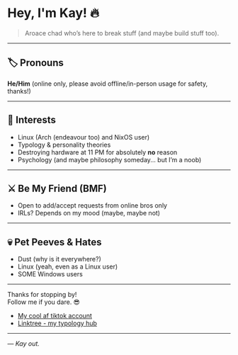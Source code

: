 # Hey, I'm Kay! 🔥

> Aroace chad who’s here to break stuff (and maybe build stuff too).

---

## 🏷️ Pronouns  
**He/Him** (online only, please avoid offline/in-person usage for safety, thanks!)

---

## 🎯 Interests  
- Linux (Arch (endeavour too) and NixOS user)
- Typology & personality theories  
- Destroying hardware at 11 PM for absolutely **no** reason  
- Psychology (and maybe philosophy someday... but I’m a noob)

---

## ⚔️ Be My Friend (BMF)  
- Open to add/accept requests from online bros only  
- IRLs? Depends on my mood (maybe, maybe not)

---

## 💀 Pet Peeves & Hates  
- Dust (why is it everywhere?) 
- Linux (yeah, even as a Linux user)
- SOME Windows users

---

Thanks for stopping by!  
Follow me if you dare. 😎  
- [My cool af tiktok account](https://www.tiktok.com/@kaayzouee)
- [Linktree - my typology hub](https://linktr.ee/kaayzouee)  

---

*— Kay out.*
